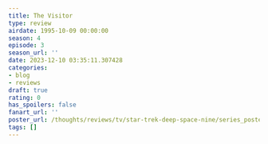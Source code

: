 ```yaml
---
title: The Visitor
type: review
airdate: 1995-10-09 00:00:00
season: 4
episode: 3
season_url: ''
date: 2023-12-10 03:35:11.307428
categories:
- blog
- reviews
draft: true
rating: 0
has_spoilers: false
fanart_url: ''
poster_url: /thoughts/reviews/tv/star-trek-deep-space-nine/series_poster.jpg
tags: []
---
```



